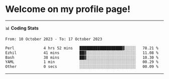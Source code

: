 # Welcome on my profile page!
<!-- print(("dralla"[::-1]+"s").capitalize()) -->

<!-- ---
👨🏻‍💻 **Busy With**
* Learning new Skills.
* Building small Projects.
* Being helpful. -->

---
📊 **Coding Stats**
<!--START_SECTION:waka-->

```txt
From: 10 October 2023 - To: 17 October 2023

Perl             4 hrs 52 mins   ███████████████████▓░░░░░   78.21 %
Ezhil            41 mins         ██▓░░░░░░░░░░░░░░░░░░░░░░   11.08 %
Bash             38 mins         ██▓░░░░░░░░░░░░░░░░░░░░░░   10.30 %
YAML             1 min           ░░░░░░░░░░░░░░░░░░░░░░░░░   00.29 %
Other            0 secs          ░░░░░░░░░░░░░░░░░░░░░░░░░   00.09 %
```

<!--END_SECTION:waka-->
---
